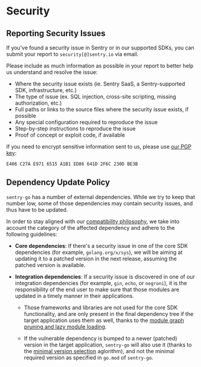 # Security

## Reporting Security Issues

If you've found a security issue in Sentry or in our supported SDKs, you can submit your report to `security[@]sentry.io` via email.

Please include as much information as possible in your report to better help us understand and resolve the issue:

- Where the security issue exists (ie. Sentry SaaS, a Sentry-supported SDK, infrastructure, etc.)
- The type of issue (ex. SQL injection, cross-site scripting, missing authorization, etc.)
- Full paths or links to the source files where the security issue exists, if possible
- Any special configuration required to reproduce the issue
- Step-by-step instructions to reproduce the issue
- Proof of concept or exploit code, if available

If you need to encrypt sensitive information sent to us, please use [our PGP key](https://pgp.mit.edu/pks/lookup?op=vindex&search=0x641D2F6C230DBE3B):

```
E406 C27A E971 6515 A1B1 ED86 641D 2F6C 230D BE3B
```


## Dependency Update Policy

`sentry-go` has a number of external dependencies. While we try to keep that number low, some of those dependencies may contain security issues, and thus have to be updated.

In order to stay aligned with our [compatibility philosophy](https://develop.sentry.dev/sdk/philosophy/#compatibility-is-king), we take into account the category of the affected dependency and adhere to the following guidelines:

* **Core dependencies**: If there's a security issue in one of the core SDK dependencies (for example, `golang.org/x/sys`), we will be aiming at updating it to a patched version in the next release, assuming the patched version is available.

* **Integration dependencies**: If a security issue is discovered in one of our integration dependencies (for example, `gin`, `echo`, or `negroni`), it is the responsibility of the end user to make sure that those modules are updated in a timely manner in their applications.

  * Those frameworks and libraries are not used for the core SDK functionality, and are only present in the final dependency tree if the target application uses them as well, thanks to the [module graph pruning and lazy module loading](https://go.dev/ref/mod#graph-pruning).

  * If the vulnerable dependency is bumped to a newer (patched) version in the target application, `sentry-go` will also use it (thanks to the [minimal version selection](https://go.dev/ref/mod#minimal-version-selection) aglorithm), and not the minimal required version as specified in `go.mod` of `sentry-go`.
